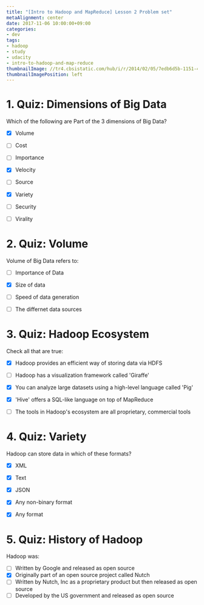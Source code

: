 ```yaml
---
title: "[Intro to Hadoop and MapReduce] Lesson 2 Problem set"
metaAlignment: center
date: 2017-11-06 10:00:00+09:00
categories:
- dev
tags:
- hadoop
- study
- udacity
- intro-to-hadoop-and-map-reduce
thumbnailImage: //tr4.cbsistatic.com/hub/i/r/2014/02/05/7edb6d5b-1151-4824-a8b7-6bd554f0ded5/resize/770x/293413c3bb9555b7d22aac146fa8b928/hadoop.logo.tr.jpg
thumbnailImagePosition: left
---
```


<!--more-->

# 1. Quiz: Dimensions of Big Data

Which of the following are Part of the 3 dimensions of Big Data?

- [x] Volume
- [ ] Cost
- [ ] Importance
- [x] Velocity
- [ ] Source
- [x] Variety
- [ ] Security
- [ ] Virality


# 2. Quiz: Volume

Volume of Big Data refers to:

- [ ] Importance of Data
- [x] Size of data
- [ ] Speed of data generation
- [ ] The differnet data sources


# 3. Quiz: Hadoop Ecosystem

Check all that are true:

- [x] Hadoop provides an efficient way of storing data via HDFS
- [ ] Hadoop has a visualization framework called 'Giraffe'
- [x] You can analyze large datasets using a high-level language called 'Pig'
- [x] 'Hive' offers a SQL-like language on top of MapReduce
- [ ] The tools in Hadoop's ecosystem are all proprietary, commercial tools


# 4. Quiz: Variety

Hadoop can store data in which of these formats?

- [x] XML
- [x] Text
- [x] JSON
- [x] Any non-binary format
- [x] Any format


# 5. Quiz: History of Hadoop

Hadoop was:

- [ ] Written by Google and released as open source
- [x] Originally part of an open source project called Nutch
- [ ] Written by Nutch, Inc as a proprietary product but then released as open source
- [ ] Developed by the US government and released as open source